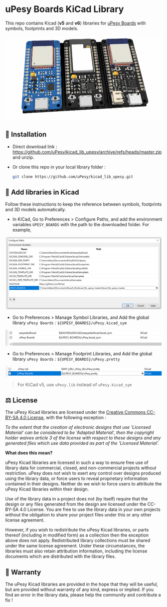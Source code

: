 # uPesy Boards KiCad Library

This repo contains Kicad (**v5** and **v6**) libraries for [uPesy Boards](https://www.upesy.com/) with symbols, footprints and 3D models.

<p align="center">
  <img src="https://github.com/uPesy/kicad_lib_upesy/raw/master/assets/upesy_boards_3d_view.PNG" width="750">
</p>

## 💾 Installation

- Direct download link : https://github.com/uPesy/kicad_lib_upesy/archive/refs/heads/master.zip and unzip.

- Or clone this repo in your local library folder : 
    ```bash
    git clone https://github.com/uPesy/kicad_lib_upesy.git
    ```


## 🔗 Add libraries in Kicad
Follow these instructions to keep the reference between symbols, footprints and 3D models automatically.

- In KiCad, Go to Preferences > Configure Paths, and add the environment variables `UPESY_BOARDS` with the path to the downloaded folder. For example, 

<p align="center">
  <img src="https://github.com/uPesy/kicad_lib_upesy/raw/master/assets/doc/add_env_path_kicad.PNG" width="500">
</p>

- Go to Preferences > Manage Symbol Libraries, and Add the global library `uPesy Boards` : `${UPESY_BOARDS}/uPesy.kicad_sym`

<p align="center">
  <img src="https://github.com/uPesy/kicad_lib_upesy/raw/master/assets/doc/add_symbol_path.PNG" width="500">
</p>

- Go to Preferences > Manage Footprint Libraries, and Add the global library `uPesy Boards` : `${UPESY_BOARDS}/uPesy.pretty`

<p align="center">
  <img src="https://github.com/uPesy/kicad_lib_upesy/raw/master/assets/doc/add_footprint_path.PNG" width="500">
</p>

> For KiCad v5, use `uPesy.lib` instead of `uPesy.kicad_sym`

## ⚖️ License

The uPesy Kicad libraries are licensed under the [Creative Commons CC-BY-SA 4.0 License](https://creativecommons.org/licenses/by-sa/4.0/legalcode), with the following exception :

*To the extent that the creation of electronic designs that use 'Licensed Material' can be considered to be 'Adapted Material', then the copyright holder waives article 3 of the license with respect to these designs and any generated files which use data provided as part of the 'Licensed Material'.*

**What does this mean?**

uPesy Kicad libraries are licensed in such a way to ensure free use of library data for commercial, closed, and non-commercial projects without restriction. uPesy does not wish to exert any control over designs produced using the library data, or force users to reveal proprietary information contained in their designs. Neither do we wish to force users to attribute the uPesy Kicad libraries within their design.

Use of the library data in a project does not (by itself) require that the design or any files generated from the design are licensed under the CC-BY-SA 4.0 License. You are free to use the library data in your own projects without the obligation to share your project files under this or any other license agreement.

However, if you wish to redistribute the uPesy Kicad libraries, or parts thereof (including in modified form) as a collection then the exception above does not apply. Redistributed library collections must be shared under the same license agreement. Under these circumstances, the libraries must also retain attribution information, including the license documents which are distributed with the library files.

## 🔧 Warranty

The uPesy Kicad libraries are provided in the hope that they will be useful, but are provided without warranty of any kind, express or implied.
If you find an error in the library data, please help the community and contribute a fix !